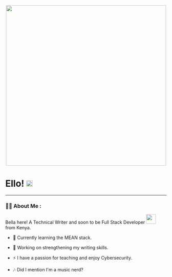 <div id="header" align="center">
  <img src="https://media.giphy.com/media/RbDKaczqWovIugyJmW/giphy.gif" width="500"/>
</div>
<h1>
  Ello!
  <img src="https://media.giphy.com/media/hvRJCLFzcasrR4ia7z/giphy.gif" width="20px"/>
</h1>

---
### :woman_technologist: About Me :
Bella here! A Technical Writer and soon to be Full Stack Developer <img src="https://media.giphy.com/media/WUlplcMpOCEmTGBtBW/giphy.gif" width="30"> from Kenya.

- :telescope: Currently learning the MEAN stack.

- :seedling: Working on strengthening my writing skills.

- :zap: I have a passion for teaching and enjoy Cybersecurity.

- :notes: Did I mention I'm a music nerd? 




